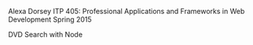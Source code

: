 Alexa Dorsey
ITP 405: Professional Applications and Frameworks in Web Development
Spring 2015

DVD Search with Node

